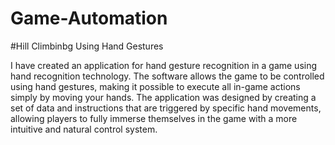 # Game-Automation


#Hill Climbinbg Using Hand Gestures

I have created an application for hand gesture recognition in a game using hand recognition technology. The software allows the game to be controlled using hand gestures, making it possible to execute all in-game actions simply by moving your hands. The application was designed by creating a set of data and instructions that are triggered by specific hand movements, allowing players to fully immerse themselves in the game with a more intuitive and natural control system.
